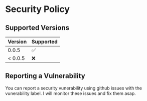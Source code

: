 # Security Policy

## Supported Versions

| Version | Supported          |
| ------- | ------------------ |
| 0.0.5   | :white_check_mark: |
| < 0.0.5 | :x:                |

## Reporting a Vulnerability

You can report a security vunerability using github issues with the vunerability label. I will monitor these issues and fix them asap.

<!--
Use this section to tell people how to report a vulnerability.

Tell them where to go, how often they can expect to get an update on a
reported vulnerability, what to expect if the vulnerability is accepted or
declined, etc.
-->
